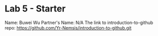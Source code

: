 # Lab 5 - Starter
Name: Buwei Wu
Partner's Name: N/A
The link to introduction-to-github repo: https://github.com/Yr-Nemsis/introduction-to-github.git